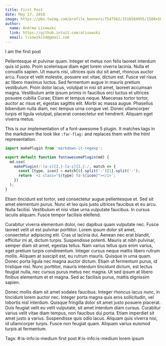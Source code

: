 ```yaml
---
title: First Post
date: May 17, 2018
image: https://pbs.twimg.com/profile_banners/7547562/1516584955/1500x500
author:
  name: Andrew Lisowski
  link: https://github.intuit.com/alisowski
  email: lisowski54@gmail.com
---
```


I am the first post

Pellentesque et pulvinar quam. Integer et metus non felis laoreet interdum quis id justo. Proin scelerisque diam eget lorem viverra lacinia. Nulla et convallis sapien. Ut mauris nisi, ultrices quis dui sit amet, rhoncus auctor arcu. Fusce et velit molestie, posuere est vitae, dictum est. Fusce vel risus ac libero maximus luctus. Sed fermentum augue in mauris pretium vestibulum. Proin dolor lacus, volutpat in nisi sit amet, laoreet accumsan magna. Vestibulum ante ipsum primis in faucibus orci luctus et ultrices posuere cubilia Curae; Etiam et tempus neque. Maecenas tortor tortor, auctor ac risus et, egestas sagittis elit. Morbi ac massa augue. Phasellus bibendum nulla diam, nec tempus urna congue vel. Donec ullamcorper turpis et ligula volutpat, placerat consectetur est hendrerit. Aliquam eget viverra metus.

This is our implementation of a font-awesome 5 plugin. It matches tags in the markdown the look like `:far-flag:` and replaces them with the html representation.

```js
import makePlugin from 'markdown-it-regexp';

export default function fontawesomePlugin(md) {
  md.use(
    makePlugin(/:[a-z]{2,}-[a-z]{2,}:/, match => {
      const [type, icon] = match[0].split(':')[1].split('-');
      return `<i class="${type} fa-${icon}"></i>`;
    })
  );
}
```

Etiam tincidunt est tortor, sed consectetur augue pellentesque et. Sed sit amet elementum purus. Nunc et leo quis justo ultrices faucibus et eu arcu. Nulla facilisi. Vestibulum et nisi vitae urna vulputate faucibus. In cursus iaculis aliquam. Fusce tempor facilisis eleifend.

Curabitur viverra elementum dolor, nec dapibus quam vulputate nec. Fusce laoreet velit ut est pulvinar porttitor. Lorem ipsum dolor sit amet, consectetur adipiscing elit. Cras ut lacinia dui. Aenean nec erat blandit, efficitur mi at, dictum turpis. Suspendisse potenti. Mauris at nibh pulvinar, semper diam sit amet, egestas tellus. Nam varius tellus quis enim varius, eget pretium turpis condimentum. Integer cursus neque mattis libero rutrum mollis. Aliquam at suscipit est, eu rutrum mauris. Quisque in urna quam. Donec porta ligula nec magna auctor dictum. Etiam ut fermentum purus, id tristique nisl. Nunc porttitor, mauris interdum tincidunt dictum, est lectus feugiat nulla, nec cursus purus metus nec magna. Ut sed ipsum at libero finibus elementum et et magna. Sed ac facilisis purus, mattis dignissim sapien.

Donec mollis diam sit amet sodales faucibus. Integer rhoncus lacus nunc, in tincidunt lorem auctor nec. Integer porta magna quis eros sollicitudin, vel lobortis nisl interdum. Quisque fringilla dolor sit amet justo posuere placerat. Duis feugiat velit eu velit vulputate, sit amet interdum diam cursus. Curabitur varius velit vitae diam tempus, non faucibus dui porta. Etiam imperdiet sit amet justo a varius. Suspendisse quis odio lacus. Aliquam quis viverra nisi, id ullamcorper turpis. Fusce non feugiat quam. Aliquam varius euismod turpis at fermentum.

Tags: #:is-info:is-medium first post #:is-info:is-medium lorem ipsum
